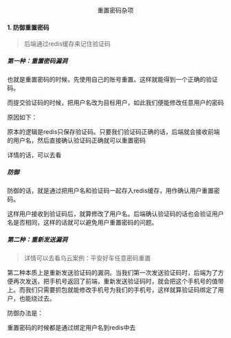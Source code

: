 <center>重置密码杂项</center>

#### 1.	防御重置密码



>  后端通过redis缓存来记住验证码







##### 第一种：重置密码漏洞

也就是重置密码的时候，先使用自己的账号重置。这样就能得到一个正确的验证码。

而提交验证码的时候，把用户名改为目标用户，如此我们便能修改任意用户的密码





原因如下：

原本的逻辑是redis只保存验证码。只要我们验证码正确的话，后端就会接收前端的用户名，然后直接确认验证码正确就可以重置密码



详情的话，可以去看   





##### 防御



防御的话，就是通过把用户名和验证码一起存入redis缓存，用作确认用户重置密码。

这样用户接收到验证码后，就算修改了用户名。后端确认验证码的话也会验证用户名是否相同，这样的话就可以避免用户重置密码的问题。









##### 第二种：重新发送漏洞

> 详情可以去看乌云案例：平安好车任意密码重置

第二种本质上是重新发送验证码的漏洞。当我们第一次发送验证码时，后端为了方便再次发送，把手机号返回了前端，重新发送验证码时，就会把这个手机号的值带上。而我们只需要抓包就能修改手机号为我们的手机号，这样就算验证码绑定了用户，也能绕过去。





防御办法是：

重置密码的时候都是通过绑定用户名到redis中去

